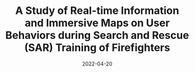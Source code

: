---
title: "A Study of Real-time Information and Immersive Maps on User Behaviors during Search and Rescue (SAR) Training of Firefighters"
collection: publications
category: conferences
venue: "IEEE VR 2022 Workshop on 3D Content Creation for Simulation Training (TrainingXR)"
paperurl: "https://ieeexplore.ieee.org/document/9757602"
date: 2022-04-20
---